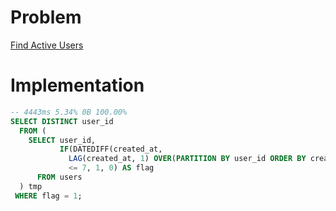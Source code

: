 # Problem

[Find Active Users](https://leetcode.com/problems/find-active-users/)

# Implementation

```sql
-- 4443ms 5.34% 0B 100.00%
SELECT DISTINCT user_id
  FROM (
    SELECT user_id,
           IF(DATEDIFF(created_at, 
             LAG(created_at, 1) OVER(PARTITION BY user_id ORDER BY created_at)) 
             <= 7, 1, 0) AS flag
      FROM users 
  ) tmp
 WHERE flag = 1;
```
